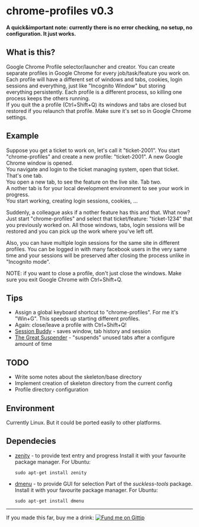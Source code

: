 chrome-profiles v0.3
====================
  
**A quick&important note: currently there is no error checking, no setup, no configuration. It just works.**

What is this?
-------------

Google Chrome Profile selector/launcher and creator. You can create separate profiles in Google Chrome for every job/task/feature you work on.  
Each profile will have a different set of windows and tabs, cookies, login sessions and everything, just like "Incognito Window" but storing everything persistently. Each profile is a different process, so killing one process keeps the others running.  
If you quit the a profile (Ctrl+Shift+Q) its windows and tabs are closed but restored if you relaunch that profile. Make sure it's set so in Google Chrome settings.


Example
-------

Suppose you get a ticket to work on, let's call it "ticket-2001". You start "chrome-profiles" and create a new profile: "ticket-2001". A new Google Chrome window is opened.  
You navigate and login to the ticket managing system, open that ticket. That's one tab.  
You open a new tab, to see the feature on the live site. Tab two.  
A nother tab is for your local development environment to see your work in progress.  
You start working, creating login sessions, cookies, ...

Suddenly, a colleague asks if a nother feature has this and that. What now? Just start "chrome-profiles" and select that ticket/feature: "ticket-1234" that you previously worked on. All those windows, tabs, login sessions will be restored and you can pick up the work where you've left off.

Also, you can have multiple login sessions for the same site in different profiles. You can be logged in with many facebook users in the very same time and your sessions will be preserved after closing the process unlike in "Incognito mode". 

NOTE: if you want to close a profile, don't just close the windows. Make sure you exit Google Chrome with Ctrl+Shift+Q.


Tips
----

* Assign a global keyboard shortcut to "chrome-profiles". For me it's "Win+G". This speeds up starting different profiles.
* Again: close/leave a profile with Ctrl+Shift+Q!
* [Session Buddy](https://chrome.google.com/webstore/detail/session-buddy/edacconmaakjimmfgnblocblbcdcpbko?hl=en) - saves window, tab history and session
* [The Great Suspender](https://chrome.google.com/webstore/detail/the-great-suspender/klbibkeccnjlkjkiokjodocebajanakg) - "suspends" unused tabs after a configure amount of time

TODO
----

* Write some notes about the skeleton/base directory
* Implement creation of skeleton directory from the current config
* Profile directory configuration

Environment
-----------

Currently Linux. But it could be ported easily to other platforms.

Dependecies
-----------

* [zenity](https://help.gnome.org/users/zenity/stable/) - to provide text entry and progress
    Install it with your favourite package manager.
    For Ubuntu:
    ```
    sudo apt-get install zenity
    ```
* [dmenu](http://tools.suckless.org/dmenu/) - to provide GUI for selection
    Part of the *suckless-tools* package. Install it with your favourite package manager.
    For Ubuntu:
    ```
    sudo apt-get install dmenu
    ```
---

If you made this far, buy me a drink:
[![Fund me on Gittip](https://s3-eu-west-1.amazonaws.com/com.parhuzamos/adblogga/gittip-logo.png)](https://www.gittip.com/parhuzamos/)
